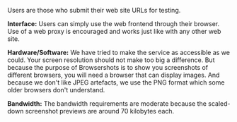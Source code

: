 Users are those who submit their web site URLs for testing.

**Interface:** Users can simply use the web frontend through their browser. Use of a web proxy is encouraged and works just like with any other web site.

**Hardware/Software:** We have tried to make the service as accessible as we could. Your screen resolution should not make too big a difference. But because the purpose of Browsershots is to show you screenshots of different browsers, you will need a browser that can display images. And because we don't like JPEG artefacts, we use the PNG format which some older browsers don't understand.

**Bandwidth:** The bandwidth requirements are moderate because the scaled-down screenshot previews are around 70 kilobytes each.